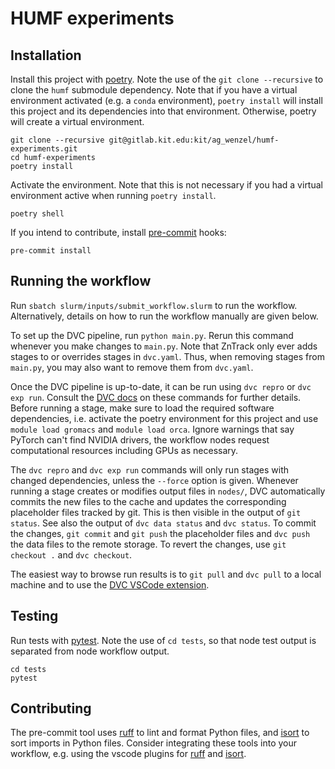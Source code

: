 # HUMF experiments

## Installation

Install this project with [poetry](https://python-poetry.org).
Note the use of the `git clone --recursive` to clone the `humf` submodule dependency.
Note that if you have a virtual environment activated (e.g. a `conda` environment), `poetry install` will install this project and its dependencies into that environment. Otherwise, poetry will create a virtual environment.

```
git clone --recursive git@gitlab.kit.edu:kit/ag_wenzel/humf-experiments.git
cd humf-experiments
poetry install
```

Activate the environment.
Note that this is not necessary if you had a virtual environment active when running `poetry install`.

```
poetry shell
```

If you intend to contribute, install [pre-commit](https://pre-commit.com) hooks:

```
pre-commit install
```

## Running the workflow

Run `sbatch slurm/inputs/submit_workflow.slurm` to run the workflow. Alternatively, details on how to run the workflow manually are given below.

To set up the DVC pipeline, run `python main.py`. Rerun this command whenever you make changes to `main.py`. Note that ZnTrack only ever adds stages to or overrides stages in `dvc.yaml`. Thus, when removing stages from `main.py`, you may also want to remove them from `dvc.yaml`.

Once the DVC pipeline is up-to-date, it can be run using `dvc repro` or `dvc exp run`. Consult the [DVC docs](https://dvc.org/doc/command-reference) on these commands for further details. Before running a stage, make sure to load the required software dependencies, i.e. activate the poetry environment for this project and use `module load gromacs` and `module load orca`. Ignore warnings that say PyTorch can't find NVIDIA drivers, the workflow nodes request computational resources including GPUs as necessary.

The `dvc repro` and `dvc exp run` commands will only run stages with changed dependencies, unless the `--force` option is given. Whenever running a stage creates or modifies output files in `nodes/`, DVC automatically commits the new files to the cache and updates the corresponding placeholder files tracked by git. This is then visible in the output of `git status`. See also the output of `dvc data status` and `dvc status`. To commit the changes, `git commit` and `git push` the placeholder files and `dvc push` the data files to the remote storage. To revert the changes, use `git checkout .` and `dvc checkout`.

The easiest way to browse run results is to `git pull` and `dvc pull` to a local machine and to use the [DVC VSCode extension](https://marketplace.visualstudio.com/items?itemName=Iterative.dvc).

## Testing

Run tests with [pytest](https://docs.pytest.org).
Note the use of `cd tests`, so that node test output is separated from node workflow output.

```
cd tests
pytest
```

## Contributing

The pre-commit tool uses [ruff](https://github.com/astral-sh/ruff) to lint and format Python files, and [isort](https://pycqa.github.io/isort/) to sort imports in Python files. Consider integrating these tools into your workflow, e.g. using the vscode plugins for [ruff](https://marketplace.visualstudio.com/items?itemName=charliermarsh.ruff) and [isort](https://marketplace.visualstudio.com/items?itemName=ms-python.isort).
